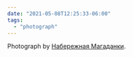 ```yaml
---
date: "2021-05-08T12:25:33-06:00"
tags:
  - "photograph"
---
```

Photograph by [Набережная Магаданки](https://500px.com/photo/88180789/-by-%D0%9D%D0%B0%D0%B1%D0%B5%D1%80%D0%B5%D0%B6%D0%BD%D0%B0%D1%8F-%D0%9C%D0%B0%D0%B3%D0%B0%D0%B4%D0%B0%D0%BD%D0%BA%D0%B8/).
